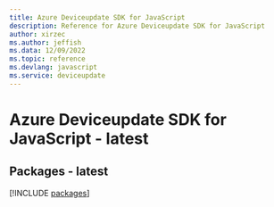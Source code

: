 ```yaml
---
title: Azure Deviceupdate SDK for JavaScript
description: Reference for Azure Deviceupdate SDK for JavaScript
author: xirzec
ms.author: jeffish
ms.data: 12/09/2022
ms.topic: reference
ms.devlang: javascript
ms.service: deviceupdate
---
```

# Azure Deviceupdate SDK for JavaScript - latest
## Packages - latest
[!INCLUDE [packages](deviceupdate-index.md)]